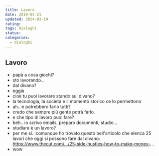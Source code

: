 ```yaml
---
title: Lavoro
date: 2019-05-21
updated: 2024-03-19
rating: 
tags: dialoghi
status: 
categories:
  - dialoghi
---
```

## Lavoro

- papà a cosa giochi?
- sto lavorando...
- dal divano?
- eggià
- cioè tu puoi lavorare stando sul divano?
- la tecnologia, la società e il momento storico ce lo permettono
- ah.. e potrebbero farlo tutti?
- credo che sempre più gente potrà farlo.
- e che tipo di lavoro puoi fare?
- beh.. io scrivo emails, preparo documenti, studio...
- studiare è un lavoro?
- per me si.. comunque ho trovato questo bell'articolo che elenca 25 lavori che oggi si possono fare dal divano: https://www.thecut.com/.../25-side-hustles-how-to-make-money-...
- wow
